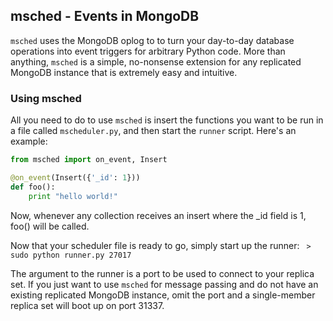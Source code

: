 ## msched - Events in MongoDB
```msched``` uses the MongoDB oplog to to turn your day-to-day database operations into event triggers for arbitrary Python code. More than anything, ```msched``` is a simple, no-nonsense extension for any replicated MongoDB instance that is extremely easy and intuitive.

### Using msched
All you need to do to use ```msched``` is insert the functions you want to be run in a file called ```mscheduler.py```, and then start the ```runner``` script. Here's an example:

```python
from msched import on_event, Insert

@on_event(Insert({'_id': 1}))
def foo():
    print "hello world!"
```
Now, whenever any collection receives an insert where the _id field is 1, foo() will be called.

Now that your scheduler file is ready to go, simply start up the runner:
``` > sudo python runner.py 27017```

The argument to the runner is a port to be used to connect to your replica set. If you just want to use ```msched``` for message passing and do not have an existing replicated MongoDB instance, omit the port and a single-member replica set will boot up on port 31337.
